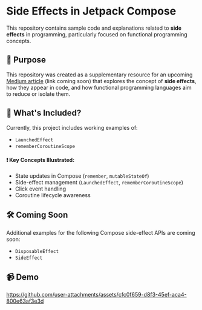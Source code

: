 # Side Effects in Jetpack Compose

This repository contains sample code and explanations related to **side effects** in programming, particularly focused on functional programming concepts.

## 🎯 Purpose

This repository was created as a supplementary resource for an upcoming [Medium article](https://medium.com/) (link coming soon) that explores the concept of **side effects**, how they appear in code, and how functional programming languages aim to reduce or isolate them.

## 📌 What's Included?

Currently, this project includes working examples of:

- `LaunchedEffect`
- `rememberCoroutineScope`

#### ❗ Key Concepts Illustrated:
- State updates in Compose (`remember`, `mutableStateOf`)
- Side-effect management (`LaunchedEffect`, `rememberCoroutineScope`)
- Click event handling
- Coroutine lifecycle awareness

  
## 🛠️ Coming Soon
Additional examples for the following Compose side-effect APIs are coming soon:

- `DisposableEffect`
- `SideEffect`

## 📹 Demo 

https://github.com/user-attachments/assets/cfc0f659-d8f3-45ef-aca4-800e63af3e3d


